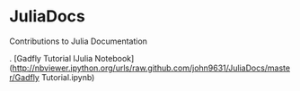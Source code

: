 JuliaDocs
=========

Contributions to Julia Documentation

. [Gadfly Tutorial IJulia Notebook](http://nbviewer.ipython.org/urls/raw.github.com/john9631/JuliaDocs/master/Gadfly Tutorial.ipynb)
